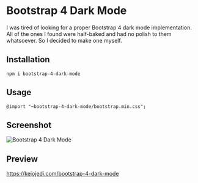 # Bootstrap 4 Dark Mode

I was tired of looking for a proper Bootstrap 4 dark mode implementation. All of the ones I found were half-baked and had no polish to them whatsoever. So I decided to make one myself.

## Installation

    npm i bootstrap-4-dark-mode

## Usage

    @import "~bootstrap-4-dark-mode/bootstrap.min.css";

## Screenshot

![Bootstrap 4 Dark Mode](https://i.imgur.com/zY5E9SJ.png)

## Preview

https://kejojedi.com/bootstrap-4-dark-mode